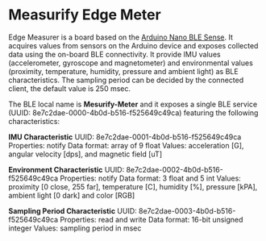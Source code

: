 # Measurify Edge Meter

Edge Measurer is a board based on the [Arduino Nano BLE Sense](https://store.arduino.cc/products/nano-33-ble-sense-rev2?gclid=CjwKCAjwuqiiBhBtEiwATgvixP9YZH3kv_W2rU_MNzxRqpEtBDAPsVifqHgtA1YfRTseUCstFRrMhBoCzdEQAvD_BwE). It acquires values from sensors on the Arduino device and exposes collected data using the on-board BLE connectivity. It provide IMU values (accelerometer, gyroscope and magnetometer) and environmental values (proximity, temperature, humidity, pressure and ambient light) as BLE characteristics. The sampling period can be decided by the connected client, the default value is 250 msec.

The BLE local name is **Mesurify-Meter** and it exposes a single BLE service (UUID: 8e7c2dae-0000-4b0d-b516-f525649c49ca) featuring the following characteristics:

**IMU Characteristic**
UUID: 8e7c2dae-0001-4b0d-b516-f525649c49ca
Properties: notify
Data format: array of 9 float
Values: acceleration [G], angular velocity [dps], and magnetic field [uT]

**Environment Characteristic**
UUID: 8e7c2dae-0002-4b0d-b516-f525649c49ca
Properties: notify
Data format: 3 float and 5 int
Values: proximity [0 close, 255 far], temperature [C], humidity [%], pressure [kPA], ambient light [0 dark] and color [RGB]

**Sampling Period Characteristic**
UUID: 8e7c2dae-0003-4b0d-b516-f525649c49ca
Properties: read and write
Data format: 16-bit unsigned integer
Values: sampling period in msec
